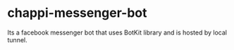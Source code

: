 # chappi-messenger-bot
Its a facebook messenger bot that uses BotKit library and is hosted by local tunnel. 

